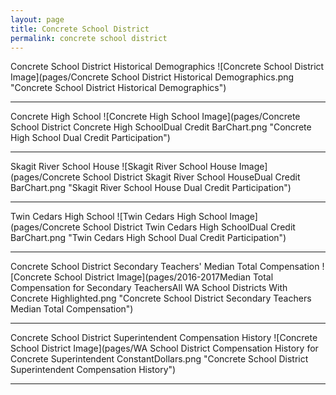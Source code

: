 ```yaml
---
layout: page
title: Concrete School District
permalink: concrete school district
---
```



Concrete School District Historical Demographics
![Concrete School District Image](pages/Concrete School District Historical Demographics.png "Concrete School District Historical Demographics")

___

Concrete High School
![Concrete High School Image](pages/Concrete School District Concrete High SchoolDual Credit BarChart.png "Concrete High School Dual Credit Participation")

___

Skagit River School House
![Skagit River School House Image](pages/Concrete School District Skagit River School HouseDual Credit BarChart.png "Skagit River School House Dual Credit Participation")

___

Twin Cedars High School
![Twin Cedars High School Image](pages/Concrete School District Twin Cedars High SchoolDual Credit BarChart.png "Twin Cedars High School Dual Credit Participation")

___

Concrete School District Secondary Teachers' Median Total Compensation
![Concrete School District Image](pages/2016-2017Median Total Compensation for Secondary TeachersAll WA School Districts With Concrete Highlighted.png "Concrete School District Secondary Teachers Median Total Compensation")

___

Concrete School District Superintendent Compensation History
![Concrete School District Image](pages/WA School District Compensation History for Concrete Superintendent ConstantDollars.png "Concrete School District Superintendent Compensation History")

___

